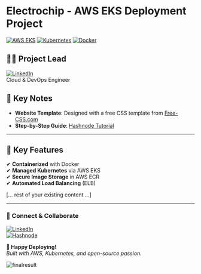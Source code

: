 
# Electrochip - AWS EKS Deployment Project  
[![AWS EKS](https://img.shields.io/badge/AWS-EKS-FF9900?style=flat&logo=amazon-aws)](https://aws.amazon.com/eks/)
[![Kubernetes](https://img.shields.io/badge/Kubernetes-326CE5?style=flat&logo=kubernetes)](https://kubernetes.io/)
[![Docker](https://img.shields.io/badge/Docker-2496ED?style=flat&logo=docker)](https://www.docker.com/)

## 👨‍💻 **Project Lead**  
[![LinkedIn](https://img.shields.io/badge/Subair_Nurudeen-Adewale-0077B5?style=flat&logo=linkedin)](https://www.linkedin.com/in/subair-nurudeen-adewale-1b46aa28b/)  
Cloud & DevOps Engineer  

## 🌟 **Key Notes**  
- **Website Template**: Designed with a free CSS template from [Free-CSS.com](https://www.free-css.com/)  
- **Step-by-Step Guide**: [Hashnode Tutorial](https://nucloud.hashnode.dev/deploying-electrochip-website-on-aws-eks-with-ecr-and-loadbalancer-elb)  

---

## 📌 **Key Features**  
✔ **Containerized** with Docker  
✔ **Managed Kubernetes** via AWS EKS  
✔ **Secure Image Storage** in AWS ECR  
✔ **Automated Load Balancing** (ELB)  

[... rest of your existing content ...]

---

### 🔗 **Connect & Collaborate**  
[![LinkedIn](https://img.shields.io/badge/Connect_on-LinkedIn-0077B5?style=for-the-badge&logo=linkedin)](https://www.linkedin.com/in/subair-nurudeen-adewale-1b46aa28b/)  
[![Hashnode](https://img.shields.io/badge/Read_on-Hashnode-2962FF?style=for-the-badge&logo=hashnode)](https://nucloud.hashnode.dev/deploying-electrochip-website-on-aws-eks-with-ecr-and-loadbalancer-elb)  

**🌟 Happy Deploying!**  
*Built with AWS, Kubernetes, and open-source passion.*  

![finalresult](https://github.com/user-attachments/assets/a8e940aa-55ff-4858-8ed0-9c20c97fca53)

